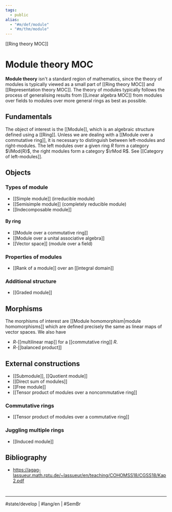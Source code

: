 ```yaml
---
tags:
  - public
alias:
  - "#m/def/module"
  - "#m/thm/module"
---
```

[[Ring theory MOC]]
# Module theory MOC

**Module theory** isn't a standard region of mathematics, since the theory of modules is typically viewed as a small part of [[Ring theory MOC]] and [[Representation theory MOC]].
The theory of modules typically follows the process of generalising results from [[Linear algebra MOC]] from modules over fields to modules over more general rings as best as possible.

## Fundamentals

The object of interest is the [[Module]], which is an algebraic structure defined using a [[Ring]].
Unless we are dealing with a [[Module over a commutative ring]], it is necessary to distinguish between left-modules and right-modules.
The left modules over a given ring $R$ form a category $\lMod{R}$,
the right modules form a category $\rMod R$.
See [[Category of left-modules]].

## Objects
### Types of module

- [[Simple module]] (irreducible module)
- [[Semisimple module]] (completely reducible module)
- [[Indecomposable module]]

#### By ring

- [[Module over a commutative ring]]
- [[Module over a unital associative algebra]]
- [[Vector space]] (module over a field)


### Properties of modules

- [[Rank of a module]] over an [[integral domain]]

### Additional structure

- [[Graded module]]

## Morphisms

The morphisms of interest are [[Module homomorphism|module homomorphisms]] which are defined precisely the same as linear maps of vector spaces. We also have

- $R$-[[multilinear map]] for a [[commutative ring]] $R$.
- $R$-[[balanced product]]

## External constructions

- [[Submodule]], [[Quotient module]]
- [[Direct sum of modules]]
- [[Free module]]
- [[Tensor product of modules over a noncommutative ring]]

### Commutative rings

- [[Tensor product of modules over a commutative ring]]

### Juggling multiple rings

- [[Induced module]]

## Bibliography

- https://agag-lassueur.math.rptu.de/~lassueur/en/teaching/COHOMSS18/CGSS18/Kap2.pdf

#
---
#state/develop | #lang/en | #SemBr
